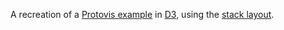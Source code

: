A recreation of a [Protovis example](http://mbostock.github.com/protovis/ex/crimea-stacked-bar.html) in [D3](http://mbostock.github.com/d3/), using the [stack layout](https://github.com/mbostock/d3/wiki/Stack-Layout).
